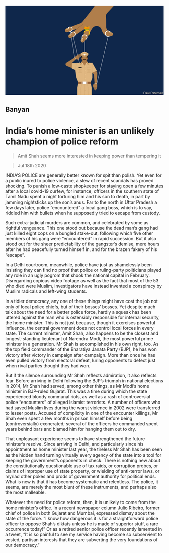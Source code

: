 ![](./images/20200718_ASD000_0.jpg)

## Banyan

# India’s home minister is an unlikely champion of police reform

> Amit Shah seems more interested in keeping power than tempering it

> Jul 18th 2020

INDIA’S POLICE are generally better known for spit than polish. Yet even for a public inured to police violence, a slew of recent scandals has proved shocking. To punish a low-caste shopkeeper for staying open a few minutes after a local covid-19 curfew, for instance, officers in the southern state of Tamil Nadu spent a night torturing him and his son to death, in part by jamming nightsticks up the son’s anus. Far to the north in Uttar Pradesh a few days later, police “encountered” a local gang boss, which is to say, riddled him with bullets when he supposedly tried to escape from custody.

Such extra-judicial murders are common, and celebrated by some as rightful vengeance. This one stood out because the dead man’s gang had just killed eight cops on a bungled stake-out, following which five other members of his gang were “encountered” in rapid succession. But it also stood out for the sheer predictability of the gangster’s demise, mere hours after he had peacefully turned himself in, and for the brazen fakery of his “escape”.

In a Delhi courtroom, meanwhile, police have just as shamelessly been insisting they can find no proof that police or ruling-party politicians played any role in an ugly pogrom that shook the national capital in February. Disregarding copious video footage as well as the fact that most of the 53 who died were Muslim, investigators have instead invented a conspiracy by Muslim radicals and left-wing students.

In a tidier democracy, any one of these things might have cost the job not only of local police chiefs, but of their bosses’ bosses. Yet despite much talk about the need for a better police force, hardly a squeak has been uttered against the man who is ostensibly responsible for internal security, the home minister. This is not just because, though it exercises powerful influence, the central government does not control local forces in every state. The current minister, Amit Shah, also happens to be the closest and longest-standing lieutenant of Narendra Modi, the most powerful prime minister in a generation. Mr Shah is accomplished in his own right, too. As the top field commander of the Bharatiya Janata Party (BJP), he has won victory after victory in campaign after campaign. More than once he has even pulled victory from electoral defeat, luring opponents to defect just when rival parties thought they had won.

But if the silence surrounding Mr Shah reflects admiration, it also reflects fear. Before arriving in Delhi following the BJP’s triumph in national elections in 2014, Mr Shah had served, among other things, as Mr Modi’s home minister in BJP-ruled Gujarat. This was a time during which the state experienced bloody communal riots, as well as a rash of controversial police “encounters” of alleged Islamist terrorists. A number of officers who had saved Muslim lives during the worst violence in 2002 were transferred to lesser posts. Accused of complicity in one of the encounter killings, Mr Shah even spent a few months in prison himself before being (controversially) exonerated; several of the officers he commanded spent years behind bars and blamed him for hanging them out to dry.

That unpleasant experience seems to have strengthened the future minister’s resolve. Since arriving in Delhi, and particularly since his appointment as home minister last year, the tireless Mr Shah has been seen as the hidden hand turning virtually every agency of the state into a tool for keeping the government’s opponents in check. There is nothing new about the constitutionally questionable use of tax raids, or corruption probes, or claims of improper use of state property, or wielding of anti-terror laws, or myriad other pokes and prods of government authority for political ends. What is new is that it has become systematic and relentless. The police, it seems, are merely the most blunt of these instruments, and perhaps also the most malleable.

Whatever the need for police reform, then, it is unlikely to come from the home minister’s office. In a recent newspaper column Julio Ribeiro, former chief of police in both Gujarat and Mumbai, expressed dismay about the state of the force. “I know how dangerous it is for a straightforward police officer to oppose Shah’s diktats unless he is made of superior stuff, a rare occurrence today!” Or as a retired senior police officer recently lamented in a tweet, “It is so painful to see my service having become so subservient to vested, partisan interests that they are subverting the very foundations of our democracy.”